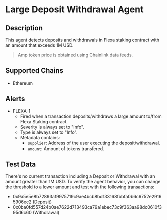 # Large Deposit Withdrawal Agent

## Description

This agent detects deposits and withdrawals in Flexa staking contract with an amount that exceeds 1M USD.

> Amp token price is obtained using Chainlink data feeds.

## Supported Chains

- Ethereum

## Alerts

- FLEXA-1
  - Fired when a transaction deposits/withdraws a large amount to/from Flexa Staking contract.
  - Severity is always set to "Info".
  - Type is always set to "Info".
  - Metadata contains:
    - `supplier`: Address of the user executing the deposit/withdrawal.
    - `amount`: Amount of tokens transfered.

## Test Data

There's no current transaction including a Deposit or Withdrawal with an amount greater than 1M USD. To verify the agent behavior, you can change the threshold to a lower amount and test with the following transactions:

- 0x9a5e5e8b72893af9975719c9ae4bcb8bd133168fbbfa0b6c6752e29165906ec2 (Deposit)
- 0x0ba0fd557d24b0ae7622d713493ca79a1ebec73c9f363aa98dc0610f395d6c60 (Withdrawal)
